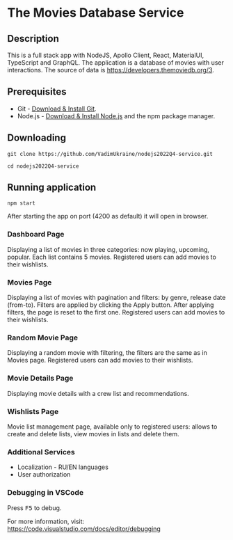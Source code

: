 # The Movies Database Service

## Description

This is a full stack app with NodeJS, Apollo Client, React, MaterialUI, TypeScript and GraphQL.
The application is a database of movies with user interactions.
The source of data is https://developers.themoviedb.org/3.

## Prerequisites

- Git - [Download & Install Git](https://git-scm.com/downloads).
- Node.js - [Download & Install Node.js](https://nodejs.org/en/download/) and the npm package manager.

## Downloading

```
git clone https://github.com/VadimUkraine/nodejs2022Q4-service.git

cd nodejs2022Q4-service

```

## Running application

```
npm start
```

After starting the app on port (4200 as default) it will open in browser.

### Dashboard Page

Displaying a list of movies in three categories: now playing, upcoming, popular.
Each list contains 5 movies.
Registered users can add movies to their wishlists.

### Movies Page

Displaying a list of movies with pagination and filters: by genre, release date (from-to). Filters are applied by clicking the Apply button. After applying filters, the page is reset to the first one.
Registered users can add movies to their wishlists.

### Random Movie Page

Displaying a random movie with filtering, the filters are the same as in Movies page.
Registered users can add movies to their wishlists.

### Movie Details Page

Displaying movie details with a crew list and recommendations.

### Wishlists Page

Movie list management page, available only to registered users: allows to create and delete lists, view movies in lists and delete them.

### Additional Services

- Localization - RU/EN languages
- User authorization

### Debugging in VSCode

Press <kbd>F5</kbd> to debug.

For more information, visit: https://code.visualstudio.com/docs/editor/debugging
